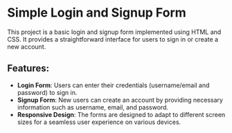 # Simple Login and Signup Form

This project is a basic login and signup form implemented using HTML and CSS. It provides a straightforward interface for users to sign in or create a new account.

## Features:

- **Login Form**: Users can enter their credentials (username/email and password) to sign in.
- **Signup Form**: New users can create an account by providing necessary information such as username, email, and password.
- **Responsive Design**: The forms are designed to adapt to different screen sizes for a seamless user experience on various devices.
